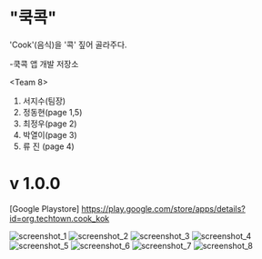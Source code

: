 # "쿡콕"
'Cook'(음식)을 '콕' 짚어 골라주다.

-쿡콕 앱 개발 저장소

<Team 8>
1. 서지수(팀장)
2. 정동현(page 1,5)
3. 최정우(page 2)
4. 박열이(page 3)
5. 류 진 (page 4)

# v 1.0.0
[Google Playstore] https://play.google.com/store/apps/details?id=org.techtown.cook_kok

![screenshot_1](https://user-images.githubusercontent.com/83454132/121767252-0edd9b00-cb92-11eb-9897-b7ec91024ed9.png)
![screenshot_2](https://user-images.githubusercontent.com/83454132/121767286-451b1a80-cb92-11eb-833d-fad6a5f1fe40.png)
![screenshot_3](https://user-images.githubusercontent.com/83454132/121767317-70056e80-cb92-11eb-9e40-50dc3eb682d2.png)
![screenshot_4](https://user-images.githubusercontent.com/83454132/121767413-02a60d80-cb93-11eb-8109-d9f10dc42245.png)
![screenshot_5](https://user-images.githubusercontent.com/83454132/121767421-105b9300-cb93-11eb-8aa2-f303e36dd030.png)
![screenshot_6](https://user-images.githubusercontent.com/83454132/121767444-36813300-cb93-11eb-90e4-7e1c216ac825.png)
![screenshot_7](https://user-images.githubusercontent.com/83454132/121767446-3a14ba00-cb93-11eb-85e0-14c02d1a2352.png)
![screenshot_8](https://user-images.githubusercontent.com/83454132/121767449-3c771400-cb93-11eb-90c2-ed232ee31e61.png)
